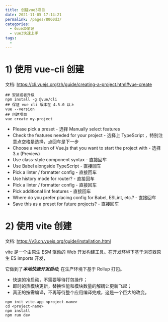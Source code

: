 ```yaml
---
title: 创建vue3项目
date: 2021-11-05 17:14:21
permalink: /pages/8060d3/
categories:
  - 《vue3》笔记
  - vue3快速上手
tags:
  - 
---
```

# 1) 使用 vue-cli 创建

文档: https://cli.vuejs.org/zh/guide/creating-a-project.html#vue-create

```
## 安装或者升级
npm install -g @vue/cli
## 保证 vue cli 版本在 4.5.0 以上
vue --version
## 创建项目
vue create my-project
```



- Please pick a preset - 选择 Manually select features
- Check the features needed for your project - 选择上 TypeScript ，特别注意点空格是选择，点回车是下一步
- Choose a version of Vue.js that you want to start the project with - 选择 3.x (Preview)
- Use class-style component syntax - 直接回车
- Use Babel alongside TypeScript - 直接回车
- Pick a linter / formatter config - 直接回车
- Use history mode for router? - 直接回车
- Pick a linter / formatter config - 直接回车
- Pick additional lint features - 直接回车
- Where do you prefer placing config for Babel, ESLint, etc.? - 直接回车
- Save this as a preset for future projects? - 直接回车

# 2) 使用 vite 创建

文档: https://v3.cn.vuejs.org/guide/installation.html

vite 是一个由原生 ESM 驱动的 Web 开发构建工具。在开发环境下基于浏览器原生 ES imports 开发，

它做到了***本地快速开发启动***, 在生产环境下基于 Rollup 打包。

- 快速的冷启动，不需要等待打包操作；
- 即时的热模块更新，替换性能和模块数量的解耦让更新飞起；
- 真正的按需编译，不再等待整个应用编译完成，这是一个巨大的改变。


```
npm init vite-app <project-name>
cd <project-name>
npm install
npm run dev
```